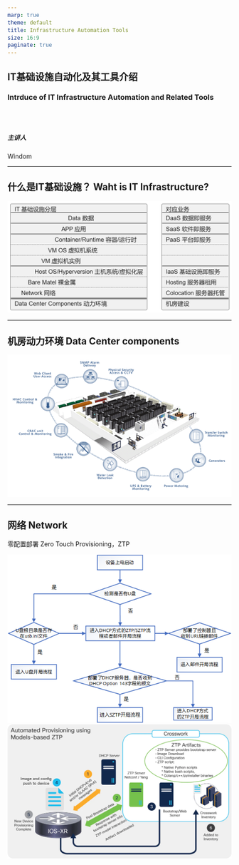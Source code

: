 ```yaml
---
marp: true
theme: default
title: Infrastructure Automation Tools
size: 16:9
paginate: true
---
```


## IT基础设施自动化及其工具介绍

### Intrduce of IT Infrastructure Automation and Related Tools
<br>
<br>

##### 主讲人 
Windom

---

## 什么是IT基础设施？ Waht is IT Infrastructure?

![](Layers.png)

---

## 机房动力环境 Data Center components

![](DC-Design.webp)

---

## 网络 Network

零配置部署 Zero Touch Provisioning，ZTP

![](ZTP.png)
![](cisco-ztp.webp)